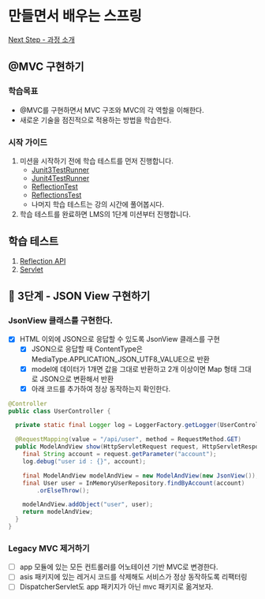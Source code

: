 # 만들면서 배우는 스프링
[Next Step - 과정 소개](https://edu.nextstep.camp/c/4YUvqn9V)

## @MVC 구현하기

### 학습목표
- @MVC를 구현하면서 MVC 구조와 MVC의 각 역할을 이해한다.
- 새로운 기술을 점진적으로 적용하는 방법을 학습한다.

### 시작 가이드
1. 미션을 시작하기 전에 학습 테스트를 먼저 진행합니다.
    - [Junit3TestRunner](study/src/test/java/reflection/Junit3TestRunner.java)
    - [Junit4TestRunner](study/src/test/java/reflection/Junit4TestRunner.java)
    - [ReflectionTest](study/src/test/java/reflection/ReflectionTest.java)
    - [ReflectionsTest](study/src/test/java/reflection/ReflectionsTest.java)
    - 나머지 학습 테스트는 강의 시간에 풀어봅시다.
2. 학습 테스트를 완료하면 LMS의 1단계 미션부터 진행합니다.

## 학습 테스트
1. [Reflection API](study/src/test/java/reflection)
2. [Servlet](study/src/test/java/servlet)



## 🚀 3단계 - JSON View 구현하기

### JsonView 클래스를 구현한다.

- [x] HTML 이외에 JSON으로 응답할 수 있도록 JsonView 클래스를 구현
    - [x] JSON으로 응답할 때 ContentType은 MediaType.APPLICATION_JSON_UTF8_VALUE으로 반환
    - [x] model에 데이터가 1개면 값을 그대로 반환하고 2개 이상이면 Map 형태 그대로 JSON으로 변환해서 반환
    - [x] 아래 코드를 추가하여 정상 동작하는지 확인한다.  

```java
@Controller
public class UserController {

  private static final Logger log = LoggerFactory.getLogger(UserController.class);

  @RequestMapping(value = "/api/user", method = RequestMethod.GET)
  public ModelAndView show(HttpServletRequest request, HttpServletResponse response) {
    final String account = request.getParameter("account");
    log.debug("user id : {}", account);

    final ModelAndView modelAndView = new ModelAndView(new JsonView());
    final User user = InMemoryUserRepository.findByAccount(account)
        .orElseThrow();

    modelAndView.addObject("user", user);
    return modelAndView;
  }
}
```  

### Legacy MVC 제거하기
- [ ] app 모듈에 있는 모든 컨트롤러를 어노테이션 기반 MVC로 변경한다.
- [ ] asis 패키지에 있는 레거시 코드를 삭제해도 서비스가 정상 동작하도록 리팩터링
- [ ] DispatcherServlet도 app 패키지가 아닌 mvc 패키지로 옮겨보자.
